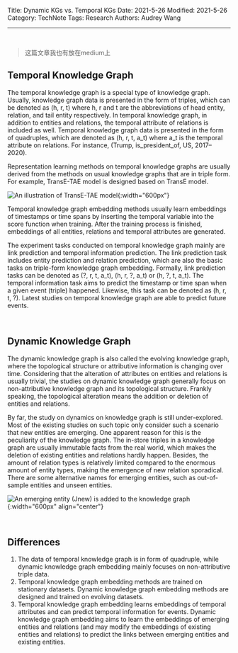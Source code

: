 Title: Dynamic KGs vs. Temporal KGs
Date: 2021-5-26
Modified: 2021-5-26
Category: TechNote
Tags: Research
Authors: Audrey Wang

---

<br />

> 这篇文章我也有放在medium上

## Temporal Knowledge Graph

The temporal knowledge graph is a special type of knowledge graph. Usually, knowledge graph data is presented in the form of triples, which can be denoted as (h, r, t) where h, r and t are the abbreviations of head entity, relation, and tail entity respectively. In temporal knowledge graph, in addition to entities and relations, the temporal attribute of relations is included as well. Temporal knowledge graph data is presented in the form of quadruples, which are denoted as (h, r, t, a_t) where a_t is the temporal attribute on relations. For instance, (Trump, is_president_of, US, 2017–2020).

Representation learning methods on temporal knowledge graphs are usually derived from the methods on usual knowledge graphs that are in triple form. For example, TransE-TAE model is designed based on TransE model.

![An illustration of TransE-TAE model]({static}/pictures/4.png){:width="600px"}

Temporal knowledge graph embedding methods usually learn embeddings of timestamps or time spans by inserting the temporal variable into the score function when training. After the training process is finished, embeddings of all entities, relations and temporal attributes are generated.

The experiment tasks conducted on temporal knowledge graph mainly are link prediction and temporal information prediction. The link prediction task includes entity prediction and relation prediction, which are also the basic tasks on triple-form knowledge graph embedding. Formally, link prediction tasks can be denoted as (?, r, t, a_t), (h, r, ?, a_t) or (h, ?, t, a_t). The temporal information task aims to predict the timestamp or time span when a given event (triple) happened. Likewise, this task can be denoted as (h, r, t, ?). Latest studies on temporal knowledge graph are able to predict future events.

<br />

## Dynamic Knowledge Graph

The dynamic knowledge graph is also called the evolving knowledge graph, where the topological structure or attributive information is changing over time. Considering that the alteration of attributes on entities and relations is usually trivial, the studies on dynamic knowledge graph generally focus on non-attributive knowledge graph and its topological structure. Frankly speaking, the topological alteration means the addition or deletion of entities and relations.

By far, the study on dynamics on knowledge graph is still under-explored. Most of the existing studies on such topic only consider such a scenario that new entities are emerging. One apparent reason for this is the peculiarity of the knowledge graph. The in-store triples in a knowledge graph are usually immutable facts from the real world, which makes the deletion of existing entities and relations hardly happen. Besides, the amount of relation types is relatively limited compared to the enormous amount of entity types, making the emergence of new relation sporadical. There are some alternative names for emerging entities, such as out-of-sample entities and unseen entities.

![An emerging entity (Jnew) is added to the knowledge graph]({static}/pictures/5.png){:width="600px" align="center"}

<br />

## Differences

1. The data of temporal knowledge graph is in form of quadruple, while dynamic knowledge graph embedding mainly focuses on non-attributive triple data. 
2. Temporal knowledge graph embedding methods are trained on stationary datasets. Dynamic knowledge graph embedding methods are designed and trained on evolving datasets. 
3. Temporal knowledge graph embedding learns embeddings of temporal attributes and can predict temporal information for events. Dynamic knowledge graph embedding aims to learn the embeddings of emerging entities and relations (and may modify the embeddings of existing entities and relations) to predict the links between emerging entities and existing entities. 